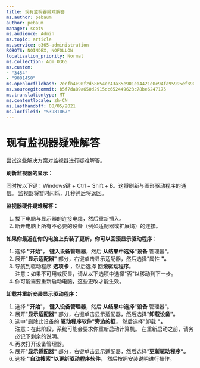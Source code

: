 ```yaml
---
title: 现有监视器疑难解答
ms.author: pebaum
author: pebaum
manager: scotv
ms.audience: Admin
ms.topic: article
ms.service: o365-administration
ROBOTS: NOINDEX, NOFOLLOW
localization_priority: Normal
ms.collection: Adm_O365
ms.custom:
- "3454"
- "9001450"
ms.openlocfilehash: 2ecfb4e90f2d58654ec43a35e901ea4421e0e94fa95995ef890abc8af2d99ec7
ms.sourcegitcommit: b5f7da89a650d2915dc652449623c78be6247175
ms.translationtype: MT
ms.contentlocale: zh-CN
ms.lasthandoff: 08/05/2021
ms.locfileid: "53981067"
---
```

# <a name="troubleshoot-an-existing-monitor"></a>现有监视器疑难解答

尝试这些解决方案对监视器进行疑难解答。 

**刷新监视器的显示：**

同时按以下键：Windows键 + Ctrl + Shift + B。这将刷新与图形驱动程序的通信。 监视器将暂时闪烁，几秒钟后将返回。

**监视器硬件疑难解答：**

1. 拔下电脑与显示器的连接电缆，然后重新插入。
2. 断开电脑上所有不必要的设备（例如适配器或扩展坞）的连接。

**如果你最近在你的电脑上安装了更新，你可以回滚显示驱动程序：**

1. 选择 **"开始**"， **键入设备管理器**，然后 **从结果中选择"设备** 管理器"。
2. 展开"**显示适配器"** 部分，右键单击显示适配器，然后选择"属性 **"。**
3. 导航到驱动程序 **选项卡** ，然后选择 **回滚驱动程序**。 <br>
注意：如果不可用或灰显，请从以下选项中选择"否"以移动到下一步。
4. 你可能需要重新启动电脑，这些更改才能生效。

**卸载并重新安装显示驱动程序：**

1. 选择 **"开始**"， **键入设备管理器**，然后 **从结果中选择"设备** 管理器"。
2. 展开"**显示适配器"** 部分，右键单击显示适配器，然后选择"**卸载设备"。** 
3. 选中"删除此设备的 **驱动程序软件"旁边的框，** 然后选择"卸载 **"。**<br>
注意：在此阶段，系统可能会要求你重新启动计算机。 在重新启动之前，请务必记下剩余的说明。
4. 再次打开设备管理器。
5. 展开"**显示适配器"** 部分，右键单击显示适配器，然后选择"**更新驱动程序"。**
6. 选择 **"自动搜索"以更新驱动程序软件，** 然后按照安装说明进行操作。